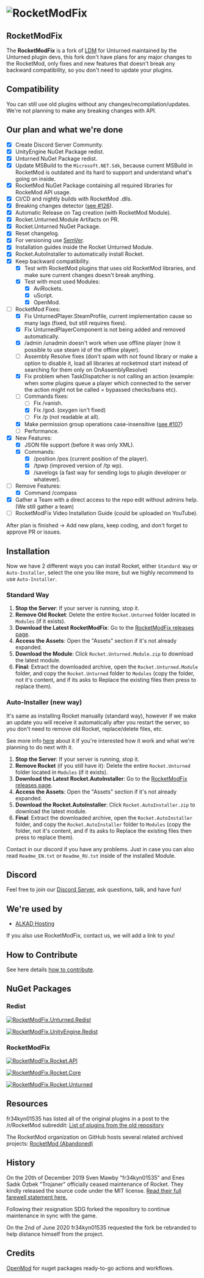 # ![RocketModFix][rocketmodfix_logo]

## RocketModFix

The **RocketModFix** is a fork of [LDM][ldm_github_repository] for Unturned maintained by the Unturned plugin devs, this fork don't have plans for any major changes to the RocketMod, only fixes and new features that doesn't break any backward compatibility, so you don't need to update your plugins.

## Compatibility

You can still use old plugins without any changes/recompilation/updates.
We're not planning to make any breaking changes with API.

## Our plan and what we're done

- [x] Create Discord Server Community.
- [x] UnityEngine NuGet Package redist.
- [x] Unturned NuGet Package redist.
- [x] Update MSBuild to the `Microsoft.NET.Sdk`, because current MSBuild in RocketMod is outdated and its hard to support and understand what's going on inside.
- [x] RocketMod NuGet Package containing all required libraries for RockeMod API usage.
- [x] CI/CD and nightly builds with RocketMod .dlls.
- [x] Breaking changes detector ([see #126](https://github.com/RocketModFix/RocketModFix/issues/126)).
- [x] Automatic Release on Tag creation (with RocketMod Module).
- [x] Rocket.Unturned.Module Artifacts on PR.
- [x] Rocket.Unturned NuGet Package.
- [x] Reset changelog.
- [x] For versioning use [SemVer][semver_url].
- [x] Installation guides inside the Rocket Unturned Module.
- [x] Rocket.AutoInstaller to automatically install Rocket.
- [x] Keep backward compatibility.
	- [x] Test with RocketMod plugins that uses old RocketMod libraries, and make sure current changes doesn't break anything.
	- [x] Test with most used Modules:
		- [x] AviRockets.
		- [x] uScript.
		- [x] OpenMod.
- [ ] RocketMod Fixes:
	- [x] Fix UnturnedPlayer.SteamProfile, current implementation cause so many lags (fixed, but still requires fixes).
	- [x] Fix UnturnedPlayerComponent is not being added and removed automatically.
	- [x] /admin /unadmin doesn't work when use offline player (now it possible to use steam id of the offline player).
	- [ ] Assembly Resolve fixes (don't spam with not found library or make a option to disable it, load all libraries at rocketmod start instead of searching for them only on OnAssemblyResolve)
	- [x] Fix problem when TaskDispatcher is not calling an action (example: when some plugins queue a player which connected to the server the action might not be called = bypassed checks/bans etc).
	- [ ] Commands fixes:
		- [ ] Fix /vanish.
		- [x] Fix /god. (oxygen isn't fixed)
		- [ ] Fix /p (not readable at all).
	- [x] Make permission group operations case-insensitive ([see #107](https://github.com/RocketModFix/RocketModFix/issues/107))
	- [ ] Performance.
- [x] New Features:
	- [x] JSON file support (before it was only XML).
	- [x] Commands:
		- [x] /position /pos (current position of the player).
		- [x] /tpwp (improved version of /tp wp).
		- [x] /savelogs (a fast way for sending logs to plugin developer or whatever).
- [ ] Remove Features:
	- [x] Command /compass
- [x] Gather a Team with a direct access to the repo edit without admins help. (We still gather a team)
- [ ] RocketModFix Video Installation Guide (could be uploaded on YouTube).

After plan is finished -> Add new plans, keep coding, and don't forget to approve PR or issues.

## Installation

Now we have 2 different ways you can install Rocket, either `Standard Way` or `Auto-Installer`, select the one you like more, but we highly recommend to use `Auto-Installer`.

### Standard Way

1. **Stop the Server**: If your server is running, stop it.
2. **Remove Old Rocket**: Delete the entire `Rocket.Unturned` folder located in `Modules` (if it exists).
3. **Download the Latest RocketModFix**: Go to the [RocketModFix releases page](https://github.com/RocketModFix/RocketModFix/releases).
4. **Access the Assets**: Open the "Assets" section if it's not already expanded.
5. **Download the Module**: Click `Rocket.Unturned.Module.zip` to download the latest module.
6. **Final**: Extract the downloaded archive, open the `Rocket.Unturned.Module` folder, and copy the `Rocket.Unturned` folder to `Modules` (copy the folder, not it's content, and if its asks to Replace the existing files then press to replace them).

### Auto-Installer (new way)

It's same as installing Rocket manually (standard way), however if we make an update you will receive it automatically after you restart the server, so you don't need to remove old Rocket, replace/delete files, etc.

See more info [here](https://github.com/RocketModFix/RocketModFix/blob/master/Rocket.AutoInstaller/README.md) about it if you're interested how it work and what we're planning to do next with it.

1. **Stop the Server**: If your server is running, stop it.
2. **Remove Rocket** (if you still have it): Delete the entire `Rocket.Unturned` folder located in `Modules` (if it exists).
3. **Download the Latest Rocket.AutoInstaller**: Go to the [RocketModFix releases page](https://github.com/RocketModFix/RocketModFix/releases).
4. **Access the Assets**: Open the "Assets" section if it's not already expanded.
5. **Download the Rocket.AutoInstaller**: Click `Rocket.AutoInstaller.zip` to download the latest module.
6. **Final**: Extract the downloaded archive, open the `Rocket.AutoInstaller` folder, and copy the `Rocket.AutoInstaller` folder to `Modules` (copy the folder, not it's content, and if its asks to Replace the existing files then press to replace them).

Contact in our discord if you have any problems. Just in case you can also read `Readme_EN.txt` or `Readme_RU.txt` inside of the installed Module.

## Discord

Feel free to join our [Discord Server][discordserver_url], ask questions, talk, and have fun!

## We're used by

- [ALKAD Hosting][hosting_alkad]

If you also use RocketModFix, contact us, we will add a link to you!

## How to Contribute

See here details [how to contribute][contributing].

## NuGet Packages

### Redist

[![RocketModFix.Unturned.Redist][badge_RocketModFix.Unturned.Redist]][nuget_package_RocketModFix.Unturned.Redist]

[![RocketModFix.UnityEngine.Redist][badge_RocketModFix.UnityEngine.Redist]][nuget_package_RocketModFix.UnityEngine.Redist]

### RocketModFix

[![RocketModFix.Rocket.API][badge_RocketModFix.Rocket.API]][nuget_package_RocketModFix.Rocket.API]

[![RocketModFix.Rocket.Core][badge_RocketModFix.Rocket.Core]][nuget_package_RocketModFix.Rocket.Core]

[![RocketModFix.Rocket.Unturned][badge_RocketModFix.Rocket.Unturned]][nuget_package_RocketModFix.Rocket.Unturned]

## Resources

fr34kyn01535 has listed all of the original plugins in a post to the /r/RocketMod subreddit: [List of plugins from the old repository](https://www.reddit.com/r/rocketmod/comments/ek4i7b/)

The RocketMod organization on GitHub hosts several related archived projects: [RocketMod (Abandoned)](https://github.com/RocketMod)

## History

On the 20th of December 2019 Sven Mawby "fr34kyn01535" and Enes Sadık Özbek "Trojaner" officially ceased maintenance of Rocket. They kindly released the source code under the MIT license. [Read their full farewell statement here.](https://github.com/RocketMod/Rocket/blob/master/Farewell.md)

Following their resignation SDG forked the repository to continue maintenance in sync with the game.

On the 2nd of June 2020 fr34kyn01535 requested the fork be rebranded to help distance himself from the project.

## Credits

[OpenMod][openmod_github_repository] for nuget packages ready-to-go actions and workflows.

[discordserver_url]: https://discord.gg/z6VM7taWeG
[contributing]: https://github.com/RocketModFix/RocketModFix/blob/master/CONTRIBUTING.md
[keep_a_changelog_url]: https://keepachangelog.com/en/1.1.0/
[semver_url]: https://semver.org/
[rocketmodfix_logo]: https://raw.githubusercontent.com/RocketModFix/RocketModFix/master/resources/RocketModFix.png
[hosting_alkad]: https://hosting.alkad.org/
[openmod_github_repository]: https://github.com/openmod/openmod
[ldm_github_repository]: https://github.com/SmartlyDressedGames/Legally-Distinct-Missile

[nuget_package_RocketModFix.Unturned.Redist]: https://www.nuget.org/packages/RocketModFix.Unturned.Redist
[badge_RocketModFix.Unturned.Redist]: https://img.shields.io/nuget/v/RocketModFix.Unturned.Redist?label=RocketModFix.Unturned.Redist&link=https%3A%2F%2Fwww.nuget.org%2Fpackages%2FRocketModFix.Unturned.Redist
[nuget_package_RocketModFix.UnityEngine.Redist]: https://www.nuget.org/packages/RocketModFix.UnityEngine.Redist
[badge_RocketModFix.UnityEngine.Redist]: https://img.shields.io/nuget/v/RocketModFix.UnityEngine.Redist?label=RocketModFix.UnityEngine.Redist&link=https%3A%2F%2Fwww.nuget.org%2Fpackages%2FRocketModFix.UnityEngine.Redist
[nuget_package_RocketModFix.Rocket.API]: https://www.nuget.org/packages/RocketModFix.Rocket.API
[badge_RocketModFix.Rocket.API]: https://img.shields.io/nuget/v/RocketModFix.Rocket.API?label=RocketModFix.Rocket.API&link=https%3A%2F%2Fwww.nuget.org%2Fpackages%2FRocketModFix.Rocket.API
[nuget_package_RocketModFix.Rocket.Core]: https://www.nuget.org/packages/RocketModFix.Rocket.Core
[badge_RocketModFix.Rocket.Core]: https://img.shields.io/nuget/v/RocketModFix.Rocket.Core?label=RocketModFix.Rocket.Core&link=https%3A%2F%2Fwww.nuget.org%2Fpackages%2FRocketModFix.Rocket.Core
[nuget_package_RocketModFix.Rocket.Unturned]: https://www.nuget.org/packages/RocketModFix.Rocket.Unturned
[badge_RocketModFix.Rocket.Unturned]: https://img.shields.io/nuget/v/RocketModFix.Rocket.Unturned?label=RocketModFix.Rocket.Unturned&link=https%3A%2F%2Fwww.nuget.org%2Fpackages%2FRocketModFix.Rocket.Unturned